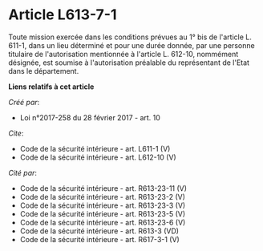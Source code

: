 # Article L613-7-1

Toute mission exercée dans les conditions prévues au 1° bis de l'article L. 611-1, dans un lieu déterminé et pour une durée
donnée, par une personne titulaire de l'autorisation mentionnée à l'article L. 612-10, nommément désignée, est soumise à
l'autorisation préalable du représentant de l'Etat dans le département.

**Liens relatifs à cet article**

_Créé par_:

  - Loi n°2017-258 du 28 février 2017 - art. 10

_Cite_:

  - Code de la sécurité intérieure - art. L611-1 (V)
  - Code de la sécurité intérieure - art. L612-10 (V)

_Cité par_:

  - Code de la sécurité intérieure - art. R613-23-11 (V)
  - Code de la sécurité intérieure - art. R613-23-2 (V)
  - Code de la sécurité intérieure - art. R613-23-3 (V)
  - Code de la sécurité intérieure - art. R613-23-5 (V)
  - Code de la sécurité intérieure - art. R613-23-6 (V)
  - Code de la sécurité intérieure - art. R613-3 (VD)
  - Code de la sécurité intérieure - art. R617-3-1 (V)
